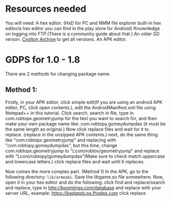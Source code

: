 # Resources needed
You will need:
A hex editor. (HxD for PC and NMM file explorer built-in hex editor/a hex editor you can find in the play store for Android)
Knownledge on logging into FTP.(There is a community guide about that.)
An older GD verson. [Cvolton Archive](https://www.mediafire.com/folder/s75xiy2a8yb3c/GD_Archive) to get all versions.
An APK editor.

# GDPS for 1.0 - 1.8
There are 2 methods for changing package name.
## Method 1:
Firstly, in your APK editor, click simple edit(If you are using an android APK editor, PC, click open contents.), edit the AndroidManifest.xml file using Notepad++ in this tutorial.
Click search, search in file, type in com.robtopx.geometryjump for the text you want to search for, and then make your own package name like: com.robtopy.gomeydumpdas (it must be the same length as original.)
Now click replace files and wait for it to replace. (replace in the unzipped APK contents.)
next, do the same thing like "com.robtopx.geometryjump" and replacing with "com.robtopy.gomeydumpdas", but this time, 
change com.robtopx.geometryjump to "Lcom/robtox/geometryjump" and replace with "Lcom/robtopy/gomeydumpdas"(Make sure to check match uppercase and lowercase letters.)
click replace files and wait until it replaces.

Now comes the more complex part. (Method 1) In the APK, go to the following directory: `lib/armeabi`. Save the libgame.so file somewhere.
Now, open it in your hex editor and do the following: click find and replace/search and replace, type in http://boomlings.com/database and replace with your server URL, example: https://badgpds.ps.fhgdps.com
click replace

